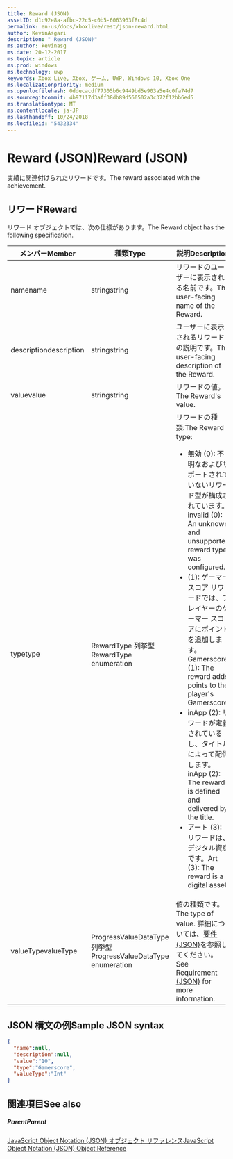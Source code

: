 ```yaml
---
title: Reward (JSON)
assetID: d1c92e8a-afbc-22c5-c0b5-6063963f8c4d
permalink: en-us/docs/xboxlive/rest/json-reward.html
author: KevinAsgari
description: " Reward (JSON)"
ms.author: kevinasg
ms.date: 20-12-2017
ms.topic: article
ms.prod: windows
ms.technology: uwp
keywords: Xbox Live, Xbox, ゲーム, UWP, Windows 10, Xbox One
ms.localizationpriority: medium
ms.openlocfilehash: 0ddecacdf77305b6c9449bd5e903a5e4c0fa74d7
ms.sourcegitcommit: 4b97117d3aff38db89d560502a3c372f12bb6ed5
ms.translationtype: MT
ms.contentlocale: ja-JP
ms.lasthandoff: 10/24/2018
ms.locfileid: "5432334"
---
```

# <a name="reward-json"></a><span data-ttu-id="a045e-104">Reward (JSON)</span><span class="sxs-lookup"><span data-stu-id="a045e-104">Reward (JSON)</span></span>
<span data-ttu-id="a045e-105">実績に関連付けられたリワードです。</span><span class="sxs-lookup"><span data-stu-id="a045e-105">The reward associated with the achievement.</span></span>
<a id="ID4EN"></a>


## <a name="reward"></a><span data-ttu-id="a045e-106">リワード</span><span class="sxs-lookup"><span data-stu-id="a045e-106">Reward</span></span>

<span data-ttu-id="a045e-107">リワード オブジェクトでは、次の仕様があります。</span><span class="sxs-lookup"><span data-stu-id="a045e-107">The Reward object has the following specification.</span></span>

| <span data-ttu-id="a045e-108">メンバー</span><span class="sxs-lookup"><span data-stu-id="a045e-108">Member</span></span>| <span data-ttu-id="a045e-109">種類</span><span class="sxs-lookup"><span data-stu-id="a045e-109">Type</span></span>| <span data-ttu-id="a045e-110">説明</span><span class="sxs-lookup"><span data-stu-id="a045e-110">Description</span></span>|
| --- | --- | --- |
| <span data-ttu-id="a045e-111">name</span><span class="sxs-lookup"><span data-stu-id="a045e-111">name</span></span>| <span data-ttu-id="a045e-112">string</span><span class="sxs-lookup"><span data-stu-id="a045e-112">string</span></span>| <span data-ttu-id="a045e-113">リワードのユーザーに表示される名前です。</span><span class="sxs-lookup"><span data-stu-id="a045e-113">The user-facing name of the Reward.</span></span>|
| <span data-ttu-id="a045e-114">description</span><span class="sxs-lookup"><span data-stu-id="a045e-114">description</span></span>| <span data-ttu-id="a045e-115">string</span><span class="sxs-lookup"><span data-stu-id="a045e-115">string</span></span>| <span data-ttu-id="a045e-116">ユーザーに表示されるリワードの説明です。</span><span class="sxs-lookup"><span data-stu-id="a045e-116">The user-facing description of the Reward.</span></span>|
| <span data-ttu-id="a045e-117">value</span><span class="sxs-lookup"><span data-stu-id="a045e-117">value</span></span>| <span data-ttu-id="a045e-118">string</span><span class="sxs-lookup"><span data-stu-id="a045e-118">string</span></span>| <span data-ttu-id="a045e-119">リワードの値。</span><span class="sxs-lookup"><span data-stu-id="a045e-119">The Reward's value.</span></span>|
| <span data-ttu-id="a045e-120">type</span><span class="sxs-lookup"><span data-stu-id="a045e-120">type</span></span>| <span data-ttu-id="a045e-121">RewardType 列挙型</span><span class="sxs-lookup"><span data-stu-id="a045e-121">RewardType enumeration</span></span>| <span data-ttu-id="a045e-122">リワードの種類:</span><span class="sxs-lookup"><span data-stu-id="a045e-122">The Reward type:</span></span> <ul><li><span data-ttu-id="a045e-123">無効 (0): 不明なおよびサポートされていないリワード型が構成されています。</span><span class="sxs-lookup"><span data-stu-id="a045e-123">invalid (0): An unknown and unsupported reward type was configured.</span></span></li><li><span data-ttu-id="a045e-124">(1): ゲーマー スコア リワードでは、プレイヤーのゲーマー スコアにポイントを追加します。</span><span class="sxs-lookup"><span data-stu-id="a045e-124">Gamerscore (1): The reward adds points to the player's Gamerscore.</span></span></li><li><span data-ttu-id="a045e-125">inApp (2): リワードが定義されているし、タイトルによって配信します。</span><span class="sxs-lookup"><span data-stu-id="a045e-125">inApp (2): The reward is defined and delivered by the title.</span></span></li><li><span data-ttu-id="a045e-126">アート (3): リワードは、デジタル資産です。</span><span class="sxs-lookup"><span data-stu-id="a045e-126">Art (3): The reward is a digital asset.</span></span></li></ul> | 
| <span data-ttu-id="a045e-127">valueType</span><span class="sxs-lookup"><span data-stu-id="a045e-127">valueType</span></span>| <span data-ttu-id="a045e-128">ProgressValueDataType 列挙型</span><span class="sxs-lookup"><span data-stu-id="a045e-128">ProgressValueDataType enumeration</span></span>| <span data-ttu-id="a045e-129">値の種類です。</span><span class="sxs-lookup"><span data-stu-id="a045e-129">The type of value.</span></span> <span data-ttu-id="a045e-130">詳細については、[要件 (JSON)](json-requirement.md)を参照してください。</span><span class="sxs-lookup"><span data-stu-id="a045e-130">See [Requirement (JSON)](json-requirement.md) for more information.</span></span>|

<a id="ID4EBD"></a>


## <a name="sample-json-syntax"></a><span data-ttu-id="a045e-131">JSON 構文の例</span><span class="sxs-lookup"><span data-stu-id="a045e-131">Sample JSON syntax</span></span>


```json
{
  "name":null,
  "description":null,
  "value":"10",
  "type":"Gamerscore",
  "valueType":"Int"
}

```


<a id="ID4EKD"></a>


## <a name="see-also"></a><span data-ttu-id="a045e-132">関連項目</span><span class="sxs-lookup"><span data-stu-id="a045e-132">See also</span></span>

<a id="ID4EMD"></a>


##### <a name="parent"></a><span data-ttu-id="a045e-133">Parent</span><span class="sxs-lookup"><span data-stu-id="a045e-133">Parent</span></span>

[<span data-ttu-id="a045e-134">JavaScript Object Notation (JSON) オブジェクト リファレンス</span><span class="sxs-lookup"><span data-stu-id="a045e-134">JavaScript Object Notation (JSON) Object Reference</span></span>](atoc-xboxlivews-reference-json.md)
